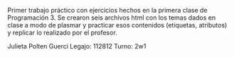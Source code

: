 Primer trabajo práctico con ejercicios hechos en la primera clase de Programación 3.
Se crearon seis archivos html con los temas dados en clase a modo de plasmar y
practicar esos contenidos (etiquetas, atributos) y replicar lo realizado por el profesor.

Julieta Polten Guerci
Legajo: 112812
Turno: 2w1
